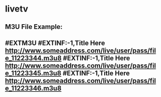 # livetv
M3U File Example: <br>
---------------------------------
#EXTM3U
#EXTINF:-1,Title Here
http://www.someaddress.com/live/user/pass/file_11223344.m3u8
#EXTINF:-1,Title Here
http://www.someaddress.com/live/user/pass/file_11223345.m3u8
#EXTINF:-1,Title Here
http://www.someaddress.com/live/user/pass/file_11223346.m3u8
---------------------------------
